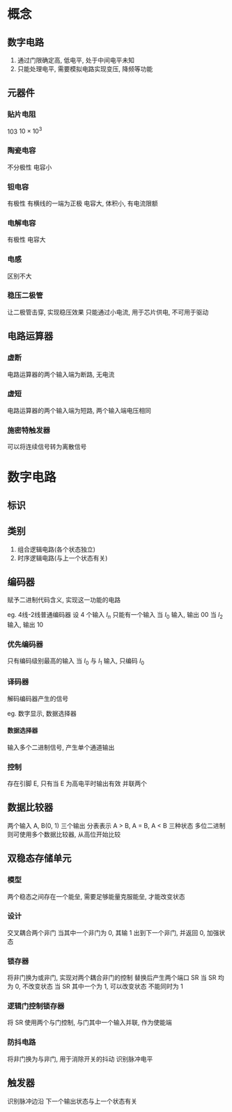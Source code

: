 # 概念
## 数字电路
1. 通过门限确定高, 低电平, 处于中间电平未知
2. 只能处理电平, 需要模拟电路实现变压, 降频等功能

## 元器件

### 贴片电阻
103 $10\times 10^3$

### 陶瓷电容
不分极性
电容小

### 钽电容
有极性 有横线的一端为正极
电容大, 体积小, 有电流限额

### 电解电容
有极性 电容大

### 电感
区别不大

### 稳压二极管
让二极管击穿, 实现稳压效果
只能通过小电流, 用于芯片供电, 不可用于驱动

## 电路运算器
### 虚断
电路运算器的两个输入端为断路, 无电流
### 虚短
电路运算器的两个输入端为短路, 两个输入端电压相同
### 施密特触发器
可以将连续信号转为离散信号

# 数字电路

## 标识


## 类别
1. 组合逻辑电路(各个状态独立)
2. 时序逻辑电路(与上一个状态有关)

## 编码器
赋予二进制代码含义, 实现这一功能的电路

eg.
4线-2线普通编码器
设 4 个输入 $I_n$
只能有一个输入
当 $I_0$ 输入, 输出 $00$
当 $I_2$ 输入, 输出 $10$

### 优先编码器
只有编码级别最高的输入
当 $I_0$ 与 $I_1$ 输入, 只编码 $I_0$

### 译码器
解码编码器产生的信号

eg. 数字显示, 数据选择器

#### 数据选择器
输入多个二进制信号, 产生单个通道输出

### 控制
存在引脚 E, 只有当 E 为高电平时输出有效
并联两个

## 数据比较器
两个输入 A, B(0, 1)
三个输出 分表表示 A > B, A = B, A < B 三种状态
多位二进制则可使用多个数据比较器, 从高位开始比较

## 双稳态存储单元
### 模型
两个稳态之间存在一个能垒, 需要足够能量克服能垒, 才能改变状态

### 设计
交叉耦合两个非门
当其中一个非门为 0, 其输 1 出到下一个非门, 并返回 0, 加强状态

### 锁存器
将非门换为或非门, 实现对两个耦合非门的控制
替换后产生两个端口 SR
当 SR 均为 0, 不改变状态
当 SR 其中一个为 1, 可以改变状态
不能同时为 1

### 逻辑门控制锁存器
将 SR 使用两个与门控制, 与门其中一个输入并联, 作为使能端

### 防抖电路
将非门换为与非门, 用于消除开关的抖动
识别脉冲电平

## 触发器
识别脉冲边沿
下一个输出状态与上一个状态有关





